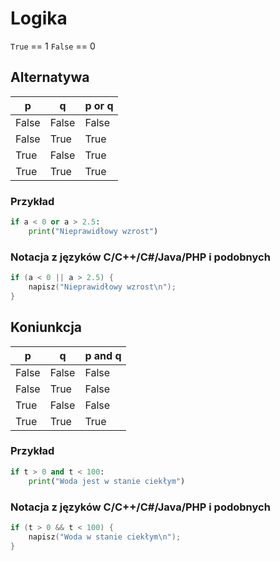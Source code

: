 # Logika

`True` == 1
`False` == 0

## Alternatywa

| p     | q     | p or q |
|-------|-------|--------|
| False | False | False  |
| False | True  | True   |
| True  | False | True   |
| True  | True  | True   |

### Przykład

```python
if a < 0 or a > 2.5:
    print("Nieprawidłowy wzrost")
```

### Notacja z języków C/C++/C#/Java/PHP i podobnych
```c 
if (a < 0 || a > 2.5) {
    napisz("Nieprawidłowy wzrost\n");
}
```

## Koniunkcja

| p     | q     | p and q |
|-------|-------|---------|
| False | False | False   |
| False | True  | False   |
| True  | False | False   |
| True  | True  | True    |

### Przykład

```python
if t > 0 and t < 100:
    print("Woda jest w stanie ciekłym")
```

### Notacja z języków C/C++/C#/Java/PHP i podobnych
```c 
if (t > 0 && t < 100) {
    napisz("Woda w stanie ciekłym\n");
}
```


